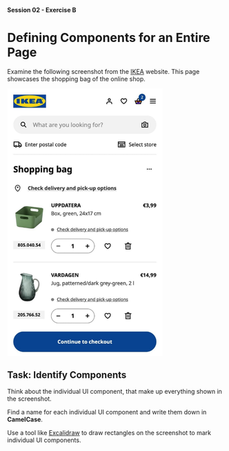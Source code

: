 **Session 02 - Exercise B**

# Defining Components for an Entire Page

Examine the following screenshot from the [IKEA](https://ikea.com) website. This page showcases the shopping bag of the online shop.

<img src="ikea-shopping-bag.jpg" alt="IKEA product" width="360" />

## Task: Identify Components

Think about the individual UI component, that make up everything shown in the screenshot.

Find a name for each individual UI component and write them down in **CamelCase**.

Use a tool like [Excalidraw](https://excalidraw.com/) to draw rectangles on the screenshot to mark individual UI components.

